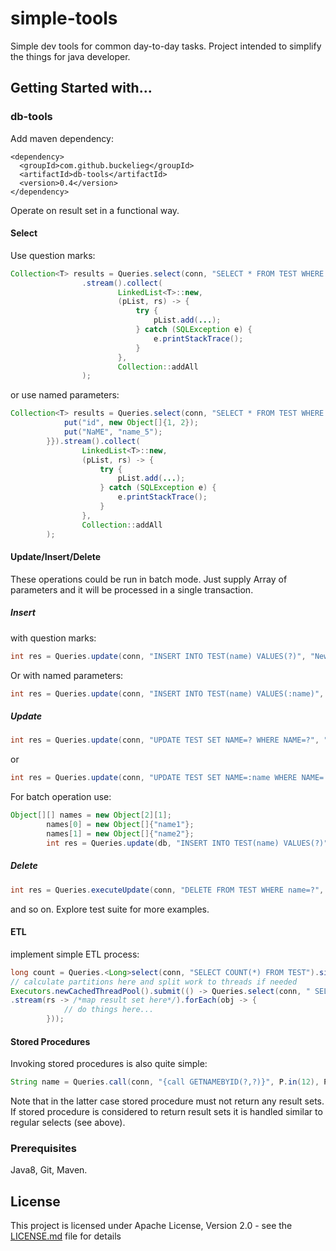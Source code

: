# simple-tools
Simple dev tools for common day-to-day tasks.
Project intended to simplify the things for java developer. 

## Getting Started with...
### db-tools
Add maven dependency:
```
<dependency>
  <groupId>com.github.buckelieg</groupId>
  <artifactId>db-tools</artifactId>
  <version>0.4</version>
</dependency>
```
Operate on result set in a functional way.
#### Select
Use question marks:
```java
Collection<T> results = Queries.select(conn, "SELECT * FROM TEST WHERE ID IN (?, ?)", 1, 2)
                .stream().collect(
                        LinkedList<T>::new,
                        (pList, rs) -> {
                            try {
                                pList.add(...);
                            } catch (SQLException e) {
                                e.printStackTrace();
                            }
                        },
                        Collection::addAll
                );
```
or use named parameters:
```java
Collection<T> results = Queries.select(conn, "SELECT * FROM TEST WHERE 1=1 AND ID IN (:ID) OR NAME=:name", new HashMap<String, Object>() {{
            put("id", new Object[]{1, 2});
            put("NaME", "name_5");
        }}).stream().collect(
                LinkedList<T>::new,
                (pList, rs) -> {
                    try {
                        pList.add(...);
                    } catch (SQLException e) {
                        e.printStackTrace();
                    }
                },
                Collection::addAll
        );
```
#### Update/Insert/Delete

These operations could be run in batch mode. Just supply Array of parameters and it will be processed in a single transaction.

##### Insert 

with question marks:
```java
int res = Queries.update(conn, "INSERT INTO TEST(name) VALUES(?)", "New_Name");
```
Or with named parameters:
```java
int res = Queries.update(conn, "INSERT INTO TEST(name) VALUES(:name)", new Pair<>("name", "New_Name"));
```
##### Update
```java
int res = Queries.update(conn, "UPDATE TEST SET NAME=? WHERE NAME=?", "new_name_2", "name_2");
```
or
```java
int res = Queries.update(conn, "UPDATE TEST SET NAME=:name WHERE NAME=:new_name", new Pair<>("name", "new_name_2"), new Pair<>("new_name", "name_2"));
```
For batch operation use:
```java
Object[][] names = new Object[2][1];
        names[0] = new Object[]{"name1"};
        names[1] = new Object[]{"name2"};
        int res = Queries.update(db, "INSERT INTO TEST(name) VALUES(?)", names);
```  
##### Delete
```java
int res = Queries.executeUpdate(conn, "DELETE FROM TEST WHERE name=?", "name_2");
```
and so on. Explore test suite for more examples.

#### ETL
implement simple ETL process:
```java
long count = Queries.<Long>select(conn, "SELECT COUNT(*) FROM TEST").single((rs) -> rs.getLong(1));
// calculate partitions here and split work to threads if needed
Executors.newCachedThreadPool().submit(() -> Queries.select(conn, " SELECT * FROM TEST WHERE 1=1 AND ID>? AND ID<?", start, end)
.stream(rs -> /*map result set here*/).forEach(obj -> {
            // do things here...
        }));
```

#### Stored Procedures
Invoking stored procedures is also quite simple:
```java
String name = Queries.call(conn, "{call GETNAMEBYID(?,?)}", P.in(12), P.out(JDBCType.VARCHAR)).getResult((cs) -> cs.getString(2));
```
Note that in the latter case stored procedure must not return any result sets.
If stored procedure is considered to return result sets it is handled similar to regular selects (see above).

### Prerequisites
Java8, Git, Maven.

## License
This project is licensed under Apache License, Version 2.0 - see the [LICENSE.md](LICENSE.md) file for details

